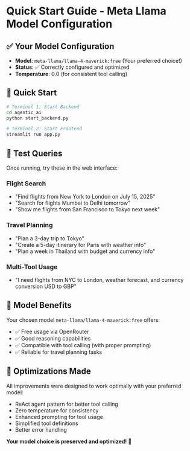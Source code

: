 # Quick Start Guide - Meta Llama Model Configuration

## ✅ Your Model Configuration
- **Model**: `meta-llama/llama-4-maverick:free` (Your preferred choice!)
- **Status**: ✅ Correctly configured and optimized
- **Temperature**: 0.0 (for consistent tool calling)

## 🚀 Quick Start
```bash
# Terminal 1: Start Backend
cd agentic_ai
python start_backend.py

# Terminal 2: Start Frontend  
streamlit run app.py
```

## 🧪 Test Queries
Once running, try these in the web interface:

### Flight Search
- "Find flights from New York to London on July 15, 2025"
- "Search for flights Mumbai to Delhi tomorrow"
- "Show me flights from San Francisco to Tokyo next week"

### Travel Planning
- "Plan a 3-day trip to Tokyo"
- "Create a 5-day itinerary for Paris with weather info"
- "Plan a week in Thailand with budget and currency info"

### Multi-Tool Usage
- "I need flights from NYC to London, weather forecast, and currency conversion USD to GBP"

## 🎯 Model Benefits
Your chosen model `meta-llama/llama-4-maverick:free` offers:
- ✅ Free usage via OpenRouter
- ✅ Good reasoning capabilities  
- ✅ Compatible with tool calling (with proper prompting)
- ✅ Reliable for travel planning tasks

## 🔧 Optimizations Made
All improvements were designed to work optimally with your preferred model:
- ReAct agent pattern for better tool calling
- Zero temperature for consistency
- Enhanced prompting for tool usage
- Simplified tool definitions
- Better error handling

**Your model choice is preserved and optimized! 🎉**
